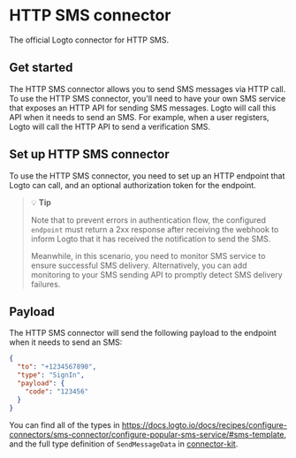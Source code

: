 # HTTP SMS connector

The official Logto connector for HTTP SMS.

## Get started

The HTTP SMS connector allows you to send SMS messages via HTTP call. To use the HTTP SMS connector, you'll need to have your own SMS service that exposes an HTTP API for sending SMS messages. Logto will call this API when it needs to send an SMS. For example, when a user registers, Logto will call the HTTP API to send a verification SMS.

## Set up HTTP SMS connector

To use the HTTP SMS connector, you need to set up an HTTP endpoint that Logto can call, and an optional authorization token for the endpoint.

> 💡 **Tip**
>
> Note that to prevent errors in authentication flow, the configured `endpoint` must return a 2xx response after receiving the webhook to inform Logto that it has received the notification to send the SMS.
>
> Meanwhile, in this scenario, you need to monitor SMS service to ensure successful SMS delivery. Alternatively, you can add monitoring to your SMS sending API to promptly detect SMS delivery failures.

## Payload

The HTTP SMS connector will send the following payload to the endpoint when it needs to send an SMS:

```json
{
  "to": "+1234567890",
  "type": "SignIn",
  "payload": {
    "code": "123456"
  }
}
```

You can find all of the types in https://docs.logto.io/docs/recipes/configure-connectors/sms-connector/configure-popular-sms-service/#sms-template, and the full type definition of `SendMessageData` in [connector-kit](https://github.com/logto-io/logto/tree/master/packages/toolkit/connector-kit/src/types/passwordless.ts). 